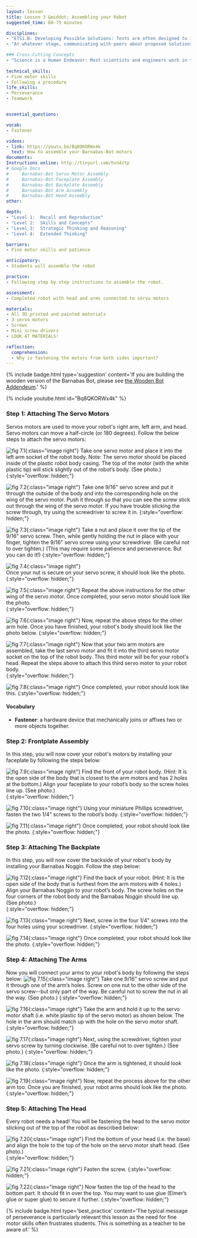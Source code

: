 ```yaml
---
layout: lesson
title: Lesson 3 &middot; Assembling your Robot
suggested_time: 60-75 minutes

disciplines:
- "ETS1.B: Developing Possible Solutions: Tests are often designed to identify failure points or difficulties, which suggest the elements of the design that need to be improved. (3-5-ETS1-3)"
- "At whatever stage, communicating with peers about proposed solutions is an important part of the design process, and shared ideas can lead to improved designs. (3-5-ETS1-2)"

### Cross-Cutting Concepts
- "Science is a Human Endeavor: Most scientists and engineers work in teams. (4-PS3-4)"
  
technical_skills:
- Fine motor skills
- Following a procedure
life_skills:
- Perseverance
- Teamwork


essential_questions:

vocab:
- Fastener

videos:
- link: https://youtu.be/Bq8QKORWx4k
  text: How to assemble your Barnabas-Bot motors
documents:
Instructions online: http://tinyurl.com/hvn4ztp  
# Google Docs  
#     Barnabas-Bot Servo Motor Assembly
#     Barnabas-Bot Faceplate Assembly
#     Barnabas-Bot Backplate Assembly
#     Barnabas-Bot Arm Assembly
#     Barnabas-Bot Head Assembly
other:

depth:
- "Level 1:  Recall and Reproduction"
- "Level 2:  Skills and Concepts"
- "Level 3:  Strategic Thinking and Reasoning"
- "Level 4:  Extended Thinking"

barriers: 
- Fine motor skills and patience  

anticipatory:
- Students will assemble the robot

practice:
- Following step by step instructions to assemble the robot.

assessment:
- Completed robot with head and arms connected to servo motors  

materials:
- All 3D printed and painted materials
- 3 servo motors
- Screws
- Mini screw drivers
- LOOK AT MATERIALS!

reflection:
  comprehension: 
  - Why is fastening the motors from both sides important?
---
```


{% include badge.html type='suggestion' content='If you are building the wooden version of the Barnabas Bot, please see <a href="../Appendix/C"> the Wooden Bot Addendeum</a>.' %}

{% include youtube.html id="Bq8QKORWx4k" %}

### Step 1: Attaching The Servo Motors
Servos motors are used to move your robot's right arm, left arm, and head.  Servo motors can move a half-circle (or 180 degrees). Follow the below steps to attach the servo motors:

![fig 7.1](fig-7_1.jpg){:class="image right"} Take one servo motor and place it into the left arm socket of the robot body.  Note:  The servo motor should be placed inside of the plastic robot body casing.  The top of the motor (with the white plastic tip) will stick slightly out of the robot’s body.  (See photo.)
{:style="overflow: hidden;"}

![fig 7.2](fig-7_2.jpg){:class="image right"} 
Take one 9/16" servo screw and put it through the outside of the body and into the corresponding hole on the wing of the servo motor.  Push it through so that you can see the screw stick out through the wing of the servo motor.  If you have trouble sticking the screw through, try using the screwdriver to screw it in.
{:style="overflow: hidden;"}

![fig 7.3](fig-7_3.jpg){:class="image right"} Take a nut and place it over the tip of the 9/16" servo screw.  Then, while gently holding the nut in place with your finger, tighten the 9/16" servo screw using your screwdriver. (Be careful not to over tighten.)  (This may require some patience and perseverance.  But you can do it!)
{:style="overflow: hidden;"}

![fig 7.4](fig-7_4.jpg){:class="image right"}  
Once your nut is secure on your servo screw, it should look like the photo.
{:style="overflow: hidden;"}

![fig 7.5](fig-7_5.jpg){:class="image right"} Repeat the above instructions for the other wing of the servo motor.  Once completed, your servo motor should look like the photo.  
{:style="overflow: hidden;"}

![fig 7.6](fig-7_6.jpg){:class="image right"} Now, repeat the above steps for the other arm hole.  Once you have finished, your robot's body should look like the photo below.
{:style="overflow: hidden;"}

![fig 7.7](fig-7_7.jpg){:class="image right"} Now that your two arm motors are assembled, take the last servo motor and fit it into the third servo motor socket on the top of the robot body.  This third motor will be for your robot's head.  Repeat the steps above to attach this third servo motor to your robot body.  
{:style="overflow: hidden;"}

![fig 7.8](fig-7_8.jpg){:class="image right"} Once completed, your robot should look like this.
{:style="overflow: hidden;"}

#### Vocabulary
   * **Fastener**: a hardware device that mechanically joins or affixes two or more objects together.

### Step 2: Frontplate Assembly
In this step, you will now cover your robot's motors by installing your faceplate by following the steps below:

![fig 7.9](fig-7_9.jpg){:class="image right"} Find the front of your robot body.  (Hint: It is the open side of the body that is closest to the arm motors and has 2 holes at the bottom.)  Align your faceplate to your robot’s body so the screw holes line up.  (See photo.)  
{:style="overflow: hidden;"}

![fig 7.10](fig-7_10.jpg){:class="image right"} Using your miniature Phillips screwdriver, fasten the two 1/4" screws to the robot’s body.
{:style="overflow: hidden;"}

![fig 7.11](fig-7_11.jpg){:class="image right"} Once completed, your robot should look like the photo.
{:style="overflow: hidden;"}

### Step 3: Attaching The Backplate
In this step, you will now cover the backside of your robot's body by installing your Barnabas Noggin. Follow the step below:

![fig 7.12](fig-7_12.jpg){:class="image right"} Find the back of your robot.  (Hint: It is the open side of the body that is furthest from the arm motors with 4 holes.)  Align your Barnabas Noggin to your robot’s body. The screw holes on the four corners of the robot body and the Barnabas Noggin should line up.  (See photo.)  
{:style="overflow: hidden;"}

![fig 7.13](fig-7_13.jpg){:class="image right"} Next, screw in the four 1/4" screws into the four holes using your screwdriver. 
{:style="overflow: hidden;"}

![fig 7.14](fig-7_14.jpg){:class="image right"} Once completed, your robot should look like the photo.
{:style="overflow: hidden;"}

### Step 4: Attaching The Arms
Now you will connect your arms to your robot's body by following the steps below:
![fig 7.15](fig-7_15.jpg){:class="image right"}  Take one 9/16” servo screw and put it through one of the arm’s holes.  Screw on one nut to the other side of the servo screw--but only part of the way.  Be careful not to screw the nut in all the way.  (See photo.)
{:style="overflow: hidden;"}

![fig 7.16](fig-7_16.jpg){:class="image right"} Take the arm and hold it up to the servo motor shaft (i.e. white plastic tip of the servo motor) as shown below.  The hole in the arm should match up with the hole on the servo motor shaft.
{:style="overflow: hidden;"}

![fig 7.17](fig-7_17.jpg){:class="image right"} Next, using the screwdriver, tighten your servo screw by turning clockwise.  (Be careful not to over tighten.)  (See photo.)
{:style="overflow: hidden;"}

![fig 7.18](fig-7_18.jpg){:class="image right"} Once the arm is tightened, it should look like the photo.
{:style="overflow: hidden;"}

![fig 7.19](fig-7_19.jpg){:class="image right"} Now, repeat the process above for the other arm too.  Once you are finished, your robot arms should look like the photo. 
{:style="overflow: hidden;"}

### Step 5: Attaching The Head
Every robot needs a head! You will be fastening the head to the servo motor sticking out of the top of the robot as described below:

![fig 7.20](fig-7_20.jpg){:class="image right"} Find the bottom of your head (i.e. the base) and align the hole to the top of the hole on the servo motor shaft head.  (See photo.)  
{:style="overflow: hidden;"}

![fig 7.21](fig-7_21.jpg){:class="image right"} Fasten the screw.
{:style="overflow: hidden;"}

![fig 7.22](fig-7_22.jpg){:class="image right"} Now fasten the top of the head to the bottom part.  It should fit in over the top.  You may want to use glue (Elmer’s glue or super glue) to secure it further. 
{:style="overflow: hidden;"}

{% include badge.html type='best_practice' content='The typical message of perseverance is particularly relevant this lesson as the need for fine motor skills often frustrates students. This is something as a teacher to be aware of.' %}
